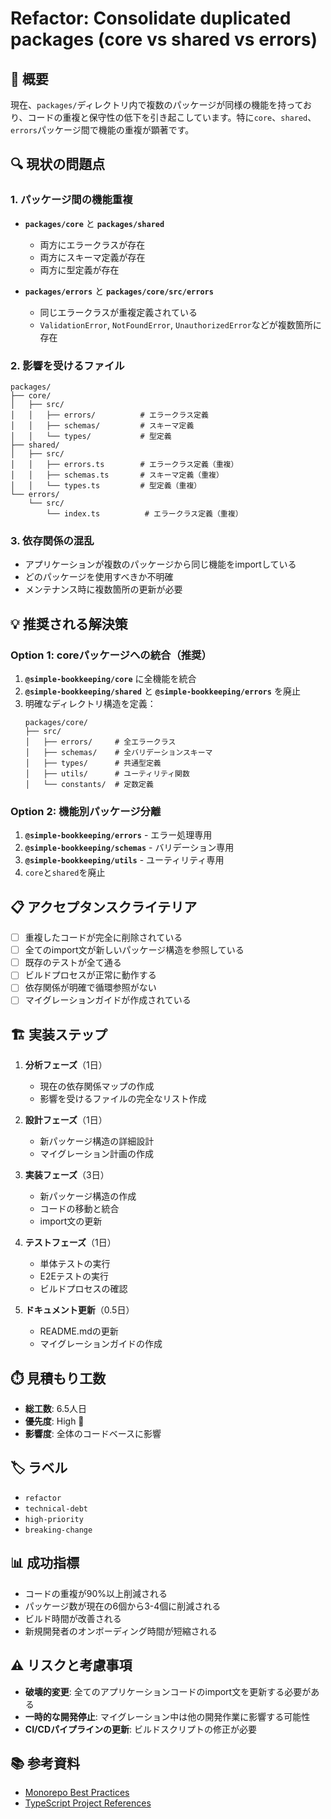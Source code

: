 # Refactor: Consolidate duplicated packages (core vs shared vs errors)

## 🎯 概要

現在、`packages/`ディレクトリ内で複数のパッケージが同様の機能を持っており、コードの重複と保守性の低下を引き起こしています。特に`core`、`shared`、`errors`パッケージ間で機能の重複が顕著です。

## 🔍 現状の問題点

### 1. パッケージ間の機能重複

- **`packages/core`** と **`packages/shared`**
  - 両方にエラークラスが存在
  - 両方にスキーマ定義が存在
  - 両方に型定義が存在

- **`packages/errors`** と **`packages/core/src/errors`**
  - 同じエラークラスが重複定義されている
  - `ValidationError`, `NotFoundError`, `UnauthorizedError`などが複数箇所に存在

### 2. 影響を受けるファイル

```
packages/
├── core/
│   ├── src/
│   │   ├── errors/          # エラークラス定義
│   │   ├── schemas/         # スキーマ定義
│   │   └── types/           # 型定義
├── shared/
│   ├── src/
│   │   ├── errors.ts        # エラークラス定義（重複）
│   │   ├── schemas.ts       # スキーマ定義（重複）
│   │   └── types.ts         # 型定義（重複）
└── errors/
    └── src/
        └── index.ts          # エラークラス定義（重複）
```

### 3. 依存関係の混乱

- アプリケーションが複数のパッケージから同じ機能をimportしている
- どのパッケージを使用すべきか不明確
- メンテナンス時に複数箇所の更新が必要

## 💡 推奨される解決策

### Option 1: coreパッケージへの統合（推奨）

1. **`@simple-bookkeeping/core`** に全機能を統合
2. **`@simple-bookkeeping/shared`** と **`@simple-bookkeeping/errors`** を廃止
3. 明確なディレクトリ構造を定義：
   ```
   packages/core/
   ├── src/
   │   ├── errors/     # 全エラークラス
   │   ├── schemas/    # 全バリデーションスキーマ
   │   ├── types/      # 共通型定義
   │   ├── utils/      # ユーティリティ関数
   │   └── constants/  # 定数定義
   ```

### Option 2: 機能別パッケージ分離

1. **`@simple-bookkeeping/errors`** - エラー処理専用
2. **`@simple-bookkeeping/schemas`** - バリデーション専用
3. **`@simple-bookkeeping/utils`** - ユーティリティ専用
4. `core`と`shared`を廃止

## 📋 アクセプタンスクライテリア

- [ ] 重複したコードが完全に削除されている
- [ ] 全てのimport文が新しいパッケージ構造を参照している
- [ ] 既存のテストが全て通る
- [ ] ビルドプロセスが正常に動作する
- [ ] 依存関係が明確で循環参照がない
- [ ] マイグレーションガイドが作成されている

## 🏗️ 実装ステップ

1. **分析フェーズ**（1日）
   - 現在の依存関係マップの作成
   - 影響を受けるファイルの完全なリスト作成

2. **設計フェーズ**（1日）
   - 新パッケージ構造の詳細設計
   - マイグレーション計画の作成

3. **実装フェーズ**（3日）
   - 新パッケージ構造の作成
   - コードの移動と統合
   - import文の更新

4. **テストフェーズ**（1日）
   - 単体テストの実行
   - E2Eテストの実行
   - ビルドプロセスの確認

5. **ドキュメント更新**（0.5日）
   - README.mdの更新
   - マイグレーションガイドの作成

## ⏱️ 見積もり工数

- **総工数**: 6.5人日
- **優先度**: High 🔴
- **影響度**: 全体のコードベースに影響

## 🏷️ ラベル

- `refactor`
- `technical-debt`
- `high-priority`
- `breaking-change`

## 📊 成功指標

- コードの重複が90%以上削減される
- パッケージ数が現在の6個から3-4個に削減される
- ビルド時間が改善される
- 新規開発者のオンボーディング時間が短縮される

## ⚠️ リスクと考慮事項

- **破壊的変更**: 全てのアプリケーションコードのimport文を更新する必要がある
- **一時的な開発停止**: マイグレーション中は他の開発作業に影響する可能性
- **CI/CDパイプラインの更新**: ビルドスクリプトの修正が必要

## 📚 参考資料

- [Monorepo Best Practices](https://monorepo.tools/)
- [TypeScript Project References](https://www.typescriptlang.org/docs/handbook/project-references.html)
